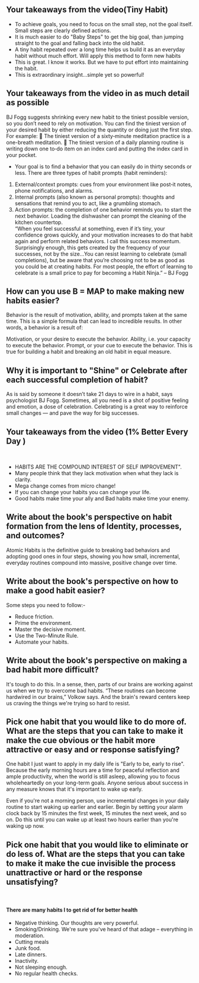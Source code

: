 <h2>Your takeaways from the video(Tiny Habit)</h2>

* To achieve goals, you need to focus on the small step, not the goal itself. Small steps are clearly defined actions.
* It is much easier to do "Baby Steps" to get the big goal, than jumping straight to the goal and falling back into the old habit.
* A tiny habit repeated over a long time helps us build it as an everyday habit without much effort. Will apply this method to form new habits
* This is great. I know it works. But we have to put effort into maintaining the habit. 
* This is extraordinary insight...simple yet so powerful!<br>

<h2>Your takeaways from the video in as much detail as possible</h2>

BJ Fogg suggests shrinking every new habit to the tiniest possible version, so you don’t need to rely on motivation. You can find the tiniest
version of your desired habit by either reducing the quantity or doing just the first step. For example:
 The tiniest version of a sixty‐minute meditation practice is a one-breath meditation.
 The tiniest version of a daily planning routine is writing down one to‐do item on an index card and putting the index card in your
pocket.
* Your goal is to find a behavior that you can easily do in thirty seconds or less.
 There are three types of habit prompts (habit reminders):<br>
1. External/context prompts: cues from your environment like post‐it notes, phone notifications, and alarms.
2. Internal prompts (also known as personal prompts): thoughts and sensations that remind you to act, like a grumbling stomach.
3. Action prompts: the completion of one behavior reminds you to start the next behavior. Loading the dishwasher can 
prompt the cleaning of the kitchen countertop.<br>
“When you feel successful at something, even if it’s tiny, your confidence grows quickly, and your motivation increases to do that habit
again and perform related behaviors. I call this success momentum. Surprisingly enough, this gets created by the frequency of your
successes, not by the size...You can resist learning to celebrate (small completions), but be aware that you’re choosing not to
be as good as you could be at creating habits. For most people, the effort of learning to celebrate is a small price to pay for becoming a
Habit Ninja.” – BJ Fogg

<h2>How can you use B = MAP to make making new habits easier?</h2>
Behavior is the result of motivation, ability, and prompts taken at the same time. This is a simple formula that can lead to incredible results. In other words, a behavior is a result of:

Motivation, or your desire to execute the behavior.
Ability, i.e. your capacity to execute the behavior.
Prompt, or your cue to execute the behavior.
This is true for building a habit and breaking an old habit in equal measure. <br>

<h2>Why it is important to "Shine" or Celebrate after each successful completion of habit?</h2>
As is said by someone it doesn’t take 21 days to wire in a habit, says psychologist BJ Fogg. Sometimes, all you need is a shot of positive feeling and emotion, a dose of celebration. Celebrating is a great way to reinforce small changes — and pave the way for big successes.<br>

<h2>Your takeaways from the video (1% Better Every Day )</h2><br>


*  HABITS ARE THE COMPOUND INTEREST OF SELF IMPROVEMENT".<br>
*  Many people think that they lack motivation when what they lack is clarity.<br>
*  Mega change comes from micro change!<br>
*  If you can change your habits you can change your life.<br>
*  Good habits make time your ally and Bad habits make time your enemy.<br>
  
<h2>Write about the book's perspective on habit formation from the lens of Identity, processes, and outcomes?</h2>
Atomic Habits is the definitive guide to breaking bad behaviors and adopting good ones in four steps, showing you how small, incremental, everyday routines compound into massive, positive change over time.

<h2>Write about the book's perspective on how to make a good habit easier?</h2>

Some steps you need to follow:-<br>
* Reduce friction.
* Prime the environment.
* Master the decisive moment.
* Use the Two-Minute Rule. 
* Automate your habits.

<h2>Write about the book's perspective on making a bad habit more difficult?</h2>
It's tough to do this. In a sense, then, parts of our brains are working against us when we try to overcome bad habits. “These routines can become hardwired in our brains,” Volkow says. And the brain's reward centers keep us craving the things we're trying so hard to resist.

<h2>
Pick one habit that you would like to do more of. What are the steps that you can take to make it make the cue obvious or the habit more attractive or easy and or response satisfying?</h2>


One habit I just want to apply in my daily life is "Early to be, early to rise".
Because the early morning hours are a time for peaceful reflection and ample productivity, when the world is still asleep, allowing you to focus wholeheartedly on your long-term goals. Anyone serious about success in any measure knows that it's important to wake up early. 

Even if you're not a morning person, use incremental changes in your daily routine to start waking up earlier and earlier. Begin by setting your alarm clock back by 15 minutes the first week, 15 minutes the next week, and so on. Do this until you can wake up at least two hours earlier than you're waking up now.

<h2>Pick one habit that you would like to eliminate or do less of. What are the steps that you can take to make it make the cue invisible the process unattractive or hard or the response unsatisfying?</h2><br>

 #### There are many habits I to get rid of for better health
* Negative thinking. Our thoughts are very powerful.
* Smoking/Drinking. We're sure you've heard of that adage – everything in moderation.
* Cutting meals
* Junk food.
* Late dinners.
* Inactivity. 
* Not sleeping enough.
* No regular health checks.

